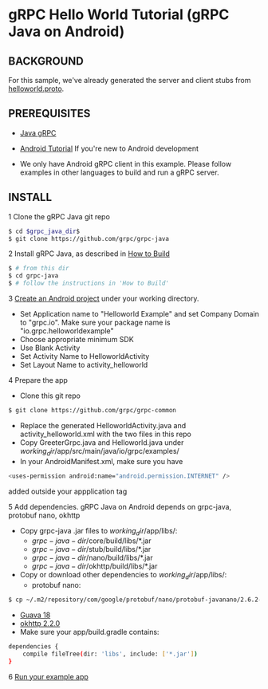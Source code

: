 gRPC Hello World Tutorial (gRPC Java on Android)
========================

BACKGROUND
-------------
For this sample, we've already generated the server and client stubs from [helloworld.proto](https://github.com/grpc/grpc-common/blob/master/protos/helloworld.proto). 

PREREQUISITES
-------------
- [Java gRPC](https://github.com/grpc/grpc-java)

- [Android Tutorial](https://developer.android.com/training/basics/firstapp/index.html) If you're new to Android development

- We only have Android gRPC client in this example. Please follow examples in other languages to build and run a gRPC server.

INSTALL
-------
1 Clone the gRPC Java git repo
```sh
$ cd $grpc_java_dir$
$ git clone https://github.com/grpc/grpc-java
```

2 Install gRPC Java, as described in [How to Build](https://github.com/grpc/grpc-java#how-to-build)
```sh
$ # from this dir
$ cd grpc-java
$ # follow the instructions in 'How to Build'
```

3 [Create an Android project](https://developer.android.com/training/basics/firstapp/creating-project.html) under your working directory.
- Set Application name to "Helloworld Example" and set Company Domain to "grpc.io". Make sure your package name is "io.grpc.helloworldexample"
- Choose appropriate minimum SDK
- Use Blank Activity
- Set Activity Name to HelloworldActivity
- Set Layout Name to activity_helloworld

4 Prepare the app
- Clone this git repo
```sh
$ git clone https://github.com/grpc/grpc-common

```
- Replace the generated HelloworldActivity.java and activity_helloworld.xml with the two files in this repo
- Copy GreeterGrpc.java and Helloworld.java under $working_dir$/app/src/main/java/io/grpc/examples/
- In your AndroidManifest.xml, make sure you have
```sh
<uses-permission android:name="android.permission.INTERNET" />
```
added outside your appplication tag

5 Add dependencies. gRPC Java on Android depends on grpc-java, protobuf nano, okhttp
- Copy grpc-java .jar files to $working_dir$/app/libs/:
  - $grpc-java-dir$/core/build/libs/*.jar
  - $grpc-java-dir$/stub/build/libs/*.jar
  - $grpc-java-dir$/nano/build/libs/*.jar
  - $grpc-java-dir$/okhttp/build/libs/*.jar
- Copy or download other dependencies to $working_dir$/app/libs/:
  - protobuf nano:
```sh
$ cp ~/.m2/repository/com/google/protobuf/nano/protobuf-javanano/2.6.2-pre/protobuf-javanano-2.6.2-pre.jar $working_dir$/app/libs/
```
  - [Guava 18](http://search.maven.org/remotecontent?filepath=com/google/guava/guava/18.0/guava-18.0.jar)
  - [okhttp 2.2.0](http://repo1.maven.org/maven2/com/squareup/okhttp/okhttp/2.2.0/okhttp-2.2.0.jar)
- Make sure your app/build.gradle contains:
```sh
dependencies {
    compile fileTree(dir: 'libs', include: ['*.jar'])
}
```

6 [Run your example app](https://developer.android.com/training/basics/firstapp/running-app.html)
